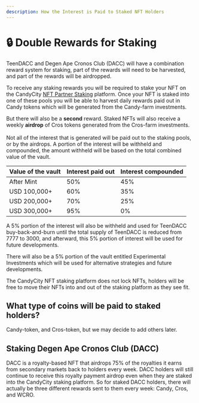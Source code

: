 ```yaml
---
description: How the Interest is Paid to Staked NFT Holders
---
```


# 🔒 Double Rewards for Staking

TeenDACC and Degen Ape Cronos Club (DACC) will have a combination reward system for staking, part of the rewards will need to be harvested, and part of the rewards will be airdropped.&#x20;

To receive any staking rewards you will be required to stake your NFT on the CandyCity [NFT Partner Staking](https://candycity.finance/nfts/staking/partner?chainId=25) platform. Once your NFT is staked into one of these pools you will be able to harvest daily rewards paid out in Candy tokens which will be generated from the Candy-farm investments.

But there will also be a **second** reward. Staked NFTs will also receive a weekly **airdrop** of Cros tokens generated from the Cros-farm investments.\
\
Not all of the interest that is generated will be paid out to the staking pools, or by the airdrops. A portion of the interest will be withheld and compounded, the amount withheld will be based on the total combined value of the vault.

| Value of the vault | Interest paid out | Interest compounded |
| ------------------ | ----------------- | ------------------- |
| After Mint         | 50%               | 45%                 |
| USD 100,000+       | 60%               | 35%                 |
| USD 200,000+       | 70%               | 25%                 |
| USD 300,000+       | 95%               | 0%                  |

A 5% portion of the interest will also be withheld and used for TeenDACC buy-back-and-burn until the total supply of TeenDACC is reduced from 7777 to 3000, and afterward, this 5% portion of interest will be used for future developments.&#x20;

There will also be a 5% portion of the vault entitled Experimental Investments which will be used for alternative strategies and future developments.

The CandyCity NFT staking platform does not lock NFTs, holders will be free to move their NFTs into and out of the staking platform as they see fit.

## What type of coins will be paid to staked holders?

Candy-token, and Cros-token, but we may decide to add others later.

## Staking Degen Ape Cronos Club (DACC)

DACC is a royalty-based NFT that airdrops 75% of the royalties it earns from secondary markets back to holders every week. DACC holders will still continue to receive this royalty payment airdrop even when they are staked into the CandyCity staking platform. So for staked DACC holders, there will actually be three different rewards sent to them every week: Candy, Cros, and WCRO.&#x20;
